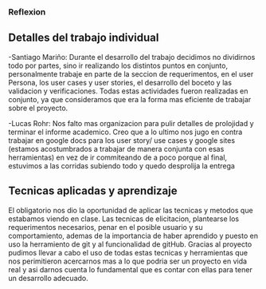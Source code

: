 ### Reflexion

## Detalles del trabajo individual

-Santiago Mariño: 
Durante el desarrollo del trabajo decidimos no dividirnos todo por partes, sino ir realizando los distintos puntos en conjunto, personalmente trabaje en parte de la seccion de requerimentos, en el user Persona, los user cases y user stories, el desarrollo del boceto y las validacion y verificaciones. Todas estas actividades fueron realizadas en conjunto, ya que consideramos que era la forma mas eficiente de trabajar sobre el proyecto.

-Lucas Rohr:
Nos falto mas organizacion para pulir detalles de prolojidad y terminar el informe academico. Creo que a lo ultimo nos jugo en contra trabajar en google docs para los user story/ use cases y google sites (estamos acostumbrados a trabajar de manera conjunta con esas herramientas) en vez de ir commiteando de a poco porque al final, estuvimos a las corridas subiendo todo y quedo desprolija la entrega

## Tecnicas aplicadas y aprendizaje

El obligatorio nos dio la oportunidad de aplicar las tecnicas y metodos que estabamos viendo en clase. Las tecnicas de elicitacion, plantearse los requerimentos necesarios, penar en el posible usuario y su comportamiento, ademas de la importancia de haber aprendido y puesto en uso la herramiento de git y al funcionalidad de gitHub. Gracias al proyecto pudimos llevar a cabo el uso de todas estas tecnicas y herramientas que nos perimitieron acercarnos mas a lo que podria ser un proyecto en vida real y asi darnos cuenta lo fundamental que es contar con ellas para tener un desarrollo adecuado. 


